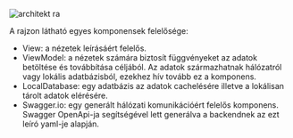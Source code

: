 ![architekt ra](https://user-images.githubusercontent.com/61094345/159793451-8075b916-1b3d-40b8-b29c-36d1888fd340.jpg)

A rajzon látható egyes komponensek felelősége:
- View: a nézetek leírásáért felelős. 
- ViewModel: a nézetek számára biztosít függvényeket az adatok betöltése és továbbítása céljából. Az adatok származhatnak hálózatról vagy lokális adatbázisból, ezekhez hív tovább ez a komponens.
- LocalDatabase: egy adatbázis az adatok cachelésére illetve a lokálisan tárolt adatok elérésére. 
- Swagger.io: egy generált hálózati komunikációért felelős komponens. Swagger OpenApi-ja segítségével lett generálva a backendnek az ezt leíró yaml-je alapján. 
